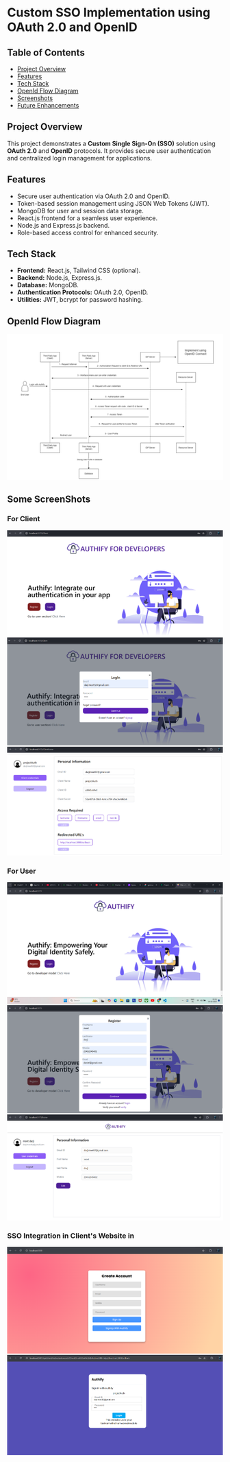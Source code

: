  <h1>Custom SSO Implementation using OAuth 2.0 and OpenID</h1>

  <h2>Table of Contents</h2>
  <ul>
    <li><a href="#project-overview">Project Overview</a></li>
    <li><a href="#features">Features</a></li>
    <li><a href="#tech-stack">Tech Stack</a></li>
    <li><a href="#OpenId_Flow_Diagram">OpenId Flow Diagram</a></li>
    <li><a href="#screenshots">Screenshots</a></li>
    <li><a href="#future-enhancements">Future Enhancements</a></li>
  </ul>

  <h2 id="project-overview">Project Overview</h2>
  <p>This project demonstrates a <strong>Custom Single Sign-On (SSO)</strong> solution using <strong>OAuth 2.0</strong> and <strong>OpenID</strong> protocols. It provides secure user authentication and centralized login management for applications.</p>

  <h2 id="features">Features</h2>
  <ul>
    <li>Secure user authentication via OAuth 2.0 and OpenID.</li>
    <li>Token-based session management using JSON Web Tokens (JWT).</li>
    <li>MongoDB for user and session data storage.</li>
    <li>React.js frontend for a seamless user experience.</li>
    <li>Node.js and Express.js backend.</li>
    <li>Role-based access control for enhanced security.</li>
  </ul>

   <h2 id="tech-stack">Tech Stack</h2>
  <ul>
    <li><strong>Frontend:</strong> React.js, Tailwind CSS (optional).</li>
    <li><strong>Backend:</strong> Node.js, Express.js.</li>
    <li><strong>Database:</strong> MongoDB.</li>
    <li><strong>Authentication Protocols:</strong> OAuth 2.0, OpenID.</li>
    <li><strong>Utilities:</strong> JWT, bcrypt for password hashing.</li>
  </ul>

   <h2 id="OpenId_Flow_Diagram">OpenId Flow Diagram</h2>
   <img src="./Images/Openid_flow.png" alt="Openid_flow">

   <h2 id="screenshots">Some ScreenShots</h2>
   <h3>For Client</h3>
   <img src="./Images/DevHome.png" alt="DevHome">
   <img src="./Images/DevLogin.png" alt="DevLogin">
   <img src="./Images/DevCred.png" alt="DevCred">
   
   <h3>For User</h3>
   <img src="./Images/user.png" alt="user">
   <img src="./Images/userRegister.png" alt="userRegister">
   <img src="./Images/userCred.png" alt="serCred">

   <h3>SSO Integration in Client's Website in</h3>
   <img src="./Images/Client.png" alt="Client">
   <img src="./Images/ClientLogin.png" alt="ClientLogin">
   
   
